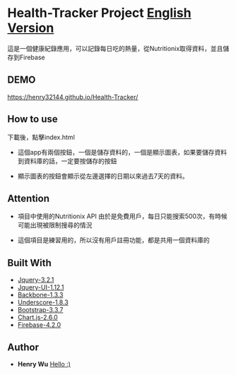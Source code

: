 # Health-Tracker Project [English Version](https://github.com/henry32144/Health-Tracker/blob/master/README(en).md)

這是一個健康紀錄應用，可以記錄每日吃的熱量，從Nutritionix取得資料，並且儲存到Firebase

## DEMO

https://henry32144.github.io/Health-Tracker/

## How to use

下載後，點擊index.html

* 這個app有兩個按鈕，一個是儲存資料的，一個是顯示圖表，如果要儲存資料到資料庫的話，一定要按儲存的按鈕

* 顯示圖表的按鈕會顯示從左邊選擇的日期以來過去7天的資料。

## Attention

* 項目中使用的Nutritionix API 由於是免費用戶，每日只能搜索500次，有時候可能出現被限制搜尋的情況

* 這個項目是練習用的，所以沒有用戶註冊功能，都是共用一個資料庫的

## Built With

* [Jquery-3.2.1](https://jquery.com/)
* [Jquery-UI-1.12.1](http://jqueryui.com/)
* [Backbone-1.3.3](http://backbonejs.org/)
* [Underscore-1.8.3](http://underscorejs.org/)
* [Bootstrap-3.3.7](http://getbootstrap.com/)
* [Chart.js-2.6.0](http://www.chartjs.org/)
* [Firebase-4.2.0](https://firebase.google.com/)

## Author

* **Henry Wu** [Hello :)](https://github.com/henry32144)
